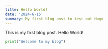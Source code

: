 ```yaml
---
title: Hello World!
date: '2024-6-15'
summary: My first blog post to test out Hugo
---
```


This is my first blog post. Hello World!

```python
print("Welcome to my blog")
```

